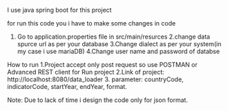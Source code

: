 I use java spring boot for this project

for run this code you i have to make some changes in code
1. Go to application.properties file in src/main/resurces
2.change data spurce url as per your database
3.Change dialect as per your system(in my case i use mariaDB)
4.Change user name and password of databse

How to run
1.Project accept only post request so use POSTMAN or Advanced REST client for Run project
2.Link of project: http://localhost:8080/data_loader
3. parameter: countryCode, indicatorCode, startYear, endYear, format.

Note:
Due to lack of time i design the code only for json format.

